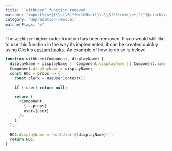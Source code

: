 ```yaml
---
title: '`withUser` function removed'
matcher: "import\\s+{[\\s\\S]*?withUser[\\s\\S]*?from\\s+['\"]@clerk\\/(?:nextjs|clerk-react)[\\s\\S]*?['\"]"
category: 'deprecation-removal'
matcherFlags: 'm'
---
```


The `withUser` higher order function has been removed. If you would still like to use this function in the way its implemented, it can be created quickly using Clerk's [custom hooks](https://clerk.com/docs/references/react/overview). An example of how to do so is below:

```js
function withUser(Component, displayName) {
  displayName = displayName || Component.displayName || Component.name || 'Component';
  Component.displayName = displayName;
  const HOC = props => {
    const clerk = useUserContext();

    if (!user) return null;

    return (
      <Component
        {...props}
        user={user}
      />
    );
  };

  HOC.displayName = `withUser(${displayName})`;
  return HOC;
}
```
